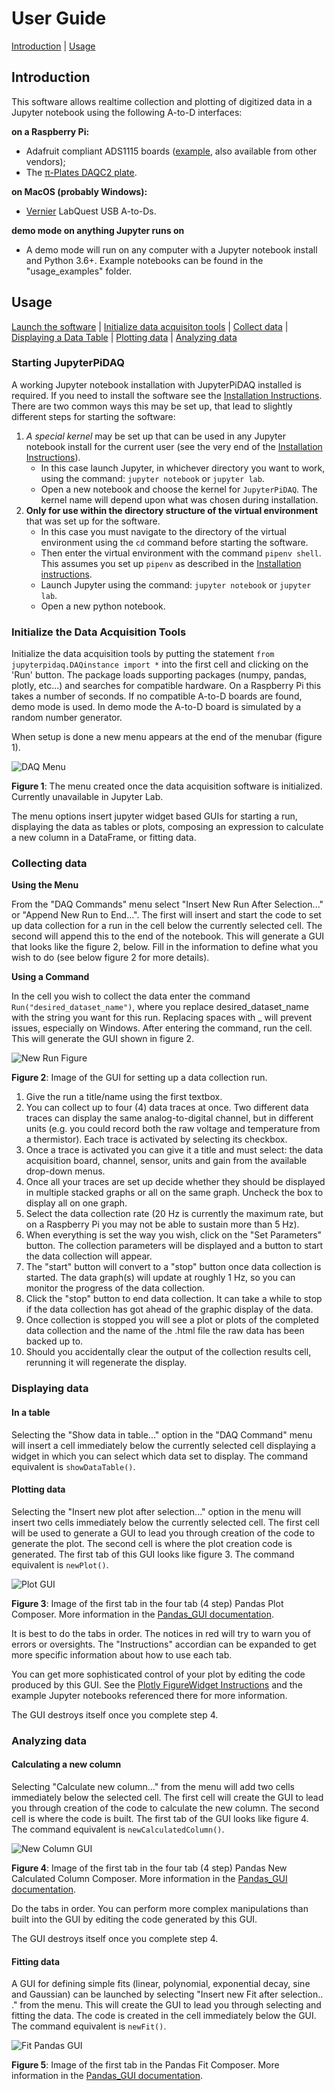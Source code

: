 # User Guide

[Introduction](#introduction) | 
[Usage](#usage)

## Introduction

This software allows realtime collection and plotting of 
digitized data in  a Jupyter notebook using the following A-to-D
interfaces:

__on a Raspberry Pi:__
* Adafruit compliant ADS1115 boards 
([example](https://www.amazon.com/KNACRO-4-Channel-Raspberry-ADS1115-Channel/dp/B07149WH7P),
also available from other vendors);
* The [&pi;-Plates DAQC2 plate](https://pi-plates.com/daqc2r1/).

__on MacOS (probably Windows):__
* [Vernier](https://www.vernier.com) LabQuest USB A-to-Ds.

__demo mode on anything Jupyter runs on__
* A demo mode will run on any computer with a Jupyter notebook install and
Python 3.6+. Example notebooks can be found in the "usage_examples" folder.

## Usage

[Launch the software](#starting-jupyterpidaq) | 
[Initialize data acquisiton tools](#initialize-the-data-acquisition-tools) | 
[Collect data](#collecting-data) |
[Displaying a Data Table](#in-a-table) | 
[Plotting data](#plotting-data) | 
[Analyzing data](#analyzing-data) 

### Starting JupyterPiDAQ

A working Jupyter notebook installation with JupyterPiDAQ installed is
required. If you need to install the software see the [Installation 
Instructions](https://jupyterphysscilab.github.io/JupyterPiDAQ/jupyterpidaq.html#installation). There are two common ways this may be set 
up, that lead to slightly different steps for starting the software:
1. *A special kernel* may be set up that can be used in any Jupyter notebook 
   install for the current user (see the very end of the
   [Installation Instructions](https://jupyterphysscilab.github.io/JupyterPiDAQ/jupyterpidaq.html#installation)). 
   * In this case launch
   Jupyter, in whichever directory you want to work, using the 
   command: `jupyter notebook` or `jupyter lab`.
   * Open a new notebook and choose the kernel 
   for `JupyterPiDAQ`. The kernel name will depend upon what was chosen 
   during installation.
2. **Only for use within the directory structure of the virtual environment** 
   that was set up for the software. 
   * In this case you must navigate to the 
   directory of the virtual environment using the `cd` command before 
   starting the software.
   * Then enter the virtual environment with the command `pipenv shell`. 
       This assumes you set up `pipenv` as described in the 
       [Installation instructions](https://jupyterphysscilab.github.io/JupyterPiDAQ/jupyterpidaq.html#installation).
   * Launch Jupyter using the command: `jupyter notebook` or `jupyter lab`.
   * Open a new python notebook.

### Initialize the Data Acquisition Tools

Initialize the data acquisition tools by putting the statement `from 
jupyterpidaq.DAQinstance import *` into the first cell and clicking on the 
'Run' button. The package loads supporting packages (numpy, pandas, plotly,
etc...) and searches for compatible hardware. On a Raspberry Pi this takes a
number of seconds. If no compatible A-to-D boards are found, demo mode is used.
In demo mode the A-to-D board is simulated by a random number generator.

When setup is done a new menu appears at the end of the menubar (figure 1).

![DAQ Menu](DAQmenu.png)

**Figure 1**: The menu created once the data acquisition software is 
initialized. Currently unavailable in Jupyter Lab.

The menu options insert jupyter widget based GUIs for starting a run,
displaying the data as tables or plots, composing an expression to calculate
a new column in a DataFrame, or fitting data.

### Collecting data
**Using the Menu**

From the "DAQ Commands" menu select "Insert New Run After Selection..." or 
"Append New Run to End...". The first will insert and start the code to set up 
data collection for a run in the cell below the currently selected cell. 
The second will append this to the end of the notebook. This will generate 
a GUI that looks like the figure 2, below. Fill in the information to define 
what you wish to do (see below figure 2 for more details).

**Using a Command**

In the cell you wish to collect the data enter the command 
`Run("desired_dataset_name")`, where you replace desired_dataset_name with the 
string you want for this run. Replacing spaces with _ will prevent issues, 
especially on Windows. After entering the command, run the cell. This will 
generate the GUI shown in figure 2.

![New Run Figure](newrun.png)

**Figure 2**: Image of the GUI for setting up a data collection run.
1. Give the run a title/name using the first textbox.
2. You can collect up to four (4) data traces at once. Two different data 
   traces can display the same analog-to-digital channel, but in different 
   units (e.g. you could record both the raw voltage and temperature from a 
   thermistor). Each trace is activated by selecting its checkbox.
3. Once a trace is activated you can give it a title and must select: the 
   data acquisition board, channel, sensor, units and gain from the 
   available drop-down menus.
4. Once all your traces are set up decide whether they should be displayed in 
   multiple stacked graphs or all on the same graph. Uncheck the box to 
   display all on one graph.
5. Select the data collection rate (20 Hz is currently the maximum rate, but 
   on a Raspberry Pi you may not be able to sustain more than 5 Hz).
6. When everything is set the way you wish, click on the "Set Parameters" 
   button. The collection parameters will be displayed and a button to 
   start the data collection will appear.
7. The "start" button will convert to a "stop" button once data collection 
   is started. The data graph(s) will update at roughly 1 Hz, so you can 
   monitor the progress of the data collection.
8. Click the "stop" button to end data collection. It can take 
   a while to stop if the data collection has got ahead of the graphic 
   display of the data.
9. Once collection is stopped you will see a plot or plots of the completed 
   data collection and the name of the .html file the raw data has been 
   backed up to.
10. Should you accidentally clear the output of the collection results cell,
    rerunning it will regenerate the display.

### Displaying data

#### In a table

Selecting the "Show data in table..." option in the "DAQ Command" menu will 
insert a cell immediately below the currently selected cell displaying a 
widget in which you can select which data set to display. The command 
equivalent is `showDataTable()`.

#### Plotting data

Selecting the "Insert new plot after selection..." option in the menu will
insert two cells immediately below the currently selected cell. The first cell
will be used to generate a GUI to lead you through creation of the code to
generate the plot. The second cell is where the plot creation code is 
generated. The first tab of this GUI looks like figure 3. The command 
equivalent is `newPlot()`.

![Plot GUI](plot_GUI.png)

**Figure 3**: Image of the first tab in the four tab (4 step) Pandas Plot 
Composer. More information in the [Pandas_GUI
documentation](https://jupyterphysscilab.github.io/jupyter_Pandas_GUI/).

It is best to do the tabs in order. The notices in red will try to 
warn you of errors or oversights. The "Instructions" accordian can be 
expanded to get more specific information about how to use each tab.

You can get more sophisticated control of 
your plot by editing the code produced by this GUI. See the [Plotly 
FigureWidget Instructions](https://plotly.com/python/figurewidget/) and the 
example Jupyter notebooks referenced there for more information.

The GUI destroys itself once you complete step 4.

### Analyzing data

#### Calculating a new column

Selecting "Calculate new column..." from the menu will add two cells
immediately below the selected cell. The first cell will create the GUI to
lead you through creation of the code to calculate the new column. The second
cell is where the code is built. The first tab of the GUI looks like 
figure 4. The command equivalent is `newCalculatedColumn()`.

![New Column GUI](new_col_GUI.png)

**Figure 4**: Image of the first tab in the four tab (4 step) Pandas New 
Calculated Column Composer. More information in the [Pandas_GUI
documentation](https://jupyterphysscilab.github.io/jupyter_Pandas_GUI/).

Do the tabs in order. You can perform more complex manipulations than built 
into the GUI by editing the code generated by this GUI.

The GUI destroys itself once you complete step 4.

#### Fitting data

A GUI for defining simple fits (linear, polynomial, exponential decay, sine 
and Gaussian) can be launched by selecting "Insert new Fit after selection..
." from the menu. This will create the GUI to lead you through selecting 
and fitting the data. The code is created in the cell immediately below the 
GUI. The command equivalent is `newFit()`.

![Fit Pandas GUI](fit_gaussian_tab1.png)

**Figure 5**: Image of the first tab in the Pandas Fit Composer.
More information in the [Pandas_GUI
documentation](https://jupyterphysscilab.github.io/jupyter_Pandas_GUI/).